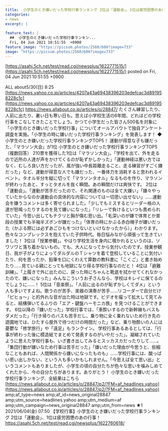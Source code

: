 ```yaml
---
title:  小学生のとき嫌いだった学校行事ランキング 2位は「運動会」、1位は疲労困憊のあの行事★2  
categories:
- news
excerpt: |
  
feature_text: |
  ##  小学生のとき嫌いだった学校行事ランキン...
  Fri, 04 Jun 2021 10:51:55  +0900
feature_image: "https://picsum.photos/2560/600?image=733"
image: "https://picsum.photos/2560/600?image=733"
---
```


[https://asahi.5ch.net/test/read.cgi/newsplus/1622771515/](https://asahi.5ch.net/test/read.cgi/newsplus/1622771515/)
posted on Fri, 04 Jun 2021 10:51:55  +0900

<!--more-->

ALL about5/30(日) 8:25 [https://news.yahoo.co.jp/articles/4207a43a69438396203edefcac3d891958228c1c](https://news.yahoo.co.jp/articles/4207a43a69438396203edefcac3d891958228c1c) https://news.allabout.co.jp/articles/o/28847/ たくさん練習したり、人前に出たり、暑い日も寒い日も。思えば小学校生活の6年間、どれほどの学校行事をこなしてきたことでしょう。かつて小学生だった皆さん500名を対象に「小学生のとき嫌いだった学校行事」についてオールアバウトで独自アンケート調査を実施。「小学生の時に嫌いだった学校行事ランキング」を発表します！ ◆小学生のとき嫌いだった学校行事ランキングTOP5！ 運動が得意な子も嫌だった、「マラソン大会」が1位 小学生のとき嫌いだった学校行事ランキングTOP5　（複数回答） 210票を獲得した1位は「マラソン大会」。「学校を出て、外を走るので近所の人達が声をかけてくるのが恥ずかしかった」「運動神経は悪い方ではなく、むしろ良い方だったが、風が強い中長距離走ること、走る練習がすごく嫌だった」など、運動が得意な人でも嫌だった、一番体力を消耗すると思われるイベント。タオル半分を縦に切って「マラソンタオル」なるものを作り、マラソンが終わったあと、すっとタオルを抜く瞬間。あの瞬間だけは爽快です。 2位は「運動会」。「運動が苦手だったので、それ関連のものは全て大嫌い」「嫌々やっていたからなのか運動会の具体的な内容については一切思い出せない」……運動会を嫌うコメントは多く寄せられました。「少しでもミスするとリーダー格の人達が怒鳴ったりするのを見て嫌いになった」「リレーで負けるといつも責められていた」今思い出してもチクリと胸が傷む思い出。「毛深いのが嫌で体育とか普段の授業でも半袖半ズボンが嫌だった」「体育の時にかぶる赤白帽子が嫌いだった（かぶる際には必ずあごひもをつけないといけなかったから）」わかります。色々なコンプレックスを抱えていた子供時代。毎日悩みながら頑張って生きていました！ 3位は「授業参観」。やはり学校生活を身内に覗かれるというのは、ソワソワと落ち着かないもの。でも、大人になってから気付いたのです。授業参観日、我が子がよりによってダルダルのＴシャツを着て登校していることに気付いたり、何を思ったか、鉛筆を口にくわえて算数の教科書に「こくご」と書き始めたり……見ている親にとっても地獄になり得る学校行事なのだと！ 4位は「避難訓練」。「上履きで外に出たのに、戻った時にちゃんと靴底を拭かせてくれなかったので、嫌いになった」みんなこういうお子さんなら、学校はキレイに保てるのでしょうに……！ 5位は「音楽祭」。「人前に出るのが恥ずかしくてダメ」という人も多いですよね。歌うのが苦手、楽器の演奏が苦手……リコーダーで自分だけ「ピヒョ〜」と的外れな音が出た時は地獄です。ビデオを撮って拡大して見てみると、結構弾いてるふりの「エア・鍵盤ハーモニカ族」を見つけることができます。 6位以降の「嫌いだった」学校行事では、「車酔いするので新幹線もバスもダメだった」「行き帰りのバスも苦手だし、乗り物に全く乗れないため行き先の遊園地では、ひたすら屋外で待つだけの時間だった」など、乗り物酔いの人には憂鬱な「修学旅行」や「遠足」もランクイン。 学校行事あるあるとしては、「行事が終わった後に模造紙でまとめて発表するのがいやだった」。凝縮されていたように思えた学校行事も、いざ書き出してみるとスッカスカだったりして……。 「集団行動が嫌いなため行事は苦手だった」「嫌いだった理由が今思うと、些細なこともあれば、人間関係から嫌いになったものも」……学校行事には、酸っぱい思い出しかない、という人も多いかもしれません。「今思えば全て思い出」というコメントもありましたが、小学生の頃の自分たちが色々な思いを噛みしめてくれたから、今の自分たちがあります。ありがとう！ 小学生のとき嫌いだった学校行事ランキング、全結果はこちら [https://news.allabout.co.jp/articles/o/28847/p2/?FM=af_headlines.yahoo](https://news.allabout.co.jp/articles/o/28847/p2/?FM=af_headlines.yahoo) amp;af_type=news amp;af_id=news_original28847 amp;utm_source=headlines.yahoo amp;utm_medium=af amp;utm_campaign=news_original28847 amp;utm_from=news ★1 2021/06/04(金) 07:50 【学校行事】小学生のとき嫌いだった学校行事ランキング 2位は「運動会」、1位は疲労困憊のあの行事！ https://asahi.5ch.net/test/read.cgi/newsplus/1622760618/
